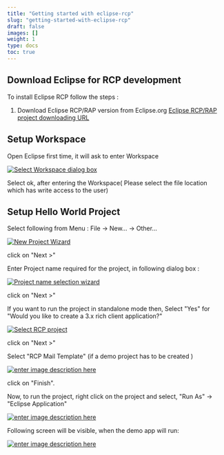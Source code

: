 ```yaml
---
title: "Getting started with eclipse-rcp"
slug: "getting-started-with-eclipse-rcp"
draft: false
images: []
weight: 1
type: docs
toc: true
---
```


## Download Eclipse for RCP development
To install Eclipse RCP follow the steps :

 1. Download Eclipse RCP/RAP version from Eclipse.org
 [Eclipse RCP/RAP project downloading URL][1]


  [1]: https://www.eclipse.org/downloads/packages/eclipse-rcp-and-rap-developers/heliossr2

## Setup Workspace
Open Eclipse first time, it will ask to enter Workspace

[![Select Workspace dialog box][1]][1] 


  [1]: http://i.stack.imgur.com/IwztI.png
Select ok, after entering the Workspace( Please select the file location which has write access to the user)

## Setup Hello World Project
Select following from Menu : File -> New... -> Other...

[![New Project Wizard][1]][1]


click on "Next >"

Enter Project name  required for the project, in following dialog box :

[![Project name selection wizard][2]][2]

click on "Next >"



If you want to run the project in standalone mode then, 
Select "Yes" for "Would you like to create a 3.x rich client application?"

[![Select RCP project][3]][3]
 
click on "Next >"

Select "RCP Mail Template" (if a demo project has to be created )

[![enter image description here][4]][4]


click on "Finish".

Now, to run the project, right click on the project and select,
"Run As" -> "Eclipse Application"


[![enter image description here][5]][5]


Following screen will be visible, when the demo app will run:

[![enter image description here][6]][6]


  [1]: http://i.stack.imgur.com/YN7ud.png
  [2]: http://i.stack.imgur.com/7hk3M.png
  [3]: http://i.stack.imgur.com/bTh4H.png
  [4]: http://i.stack.imgur.com/sYpzh.png
  [5]: http://i.stack.imgur.com/iIec7.png
  [6]: http://i.stack.imgur.com/wWciV.png

